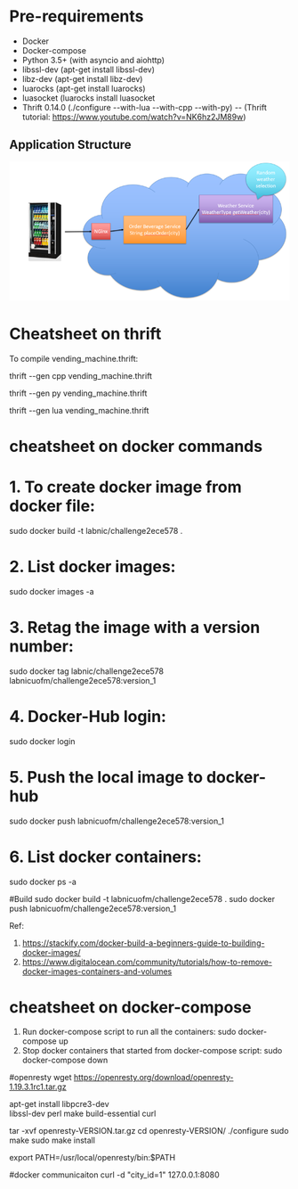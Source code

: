# Pre-requirements

- Docker
- Docker-compose
- Python 3.5+ (with asyncio and aiohttp)
- libssl-dev (apt-get install libssl-dev)
- libz-dev (apt-get install libz-dev)
- luarocks (apt-get install luarocks)
- luasocket (luarocks install luasocket
- Thrift 0.14.0 (./configure --with-lua --with-cpp --with-py)
-- (Thrift tutorial: https://www.youtube.com/watch?v=NK6hz2JM89w)

## Application Structure

![Vending machine Architecture](vendingmachine.png)

# Cheatsheet on thrift 

To compile vending_machine.thrift:

thrift --gen cpp vending_machine.thrift

thrift --gen py vending_machine.thrift

thrift --gen lua vending_machine.thrift

# cheatsheet on docker commands

# 1. To create docker image from docker file:
 sudo docker build -t labnic/challenge2ece578 .
# 2. List docker images:
 sudo docker images -a
# 3. Retag the image with a version number: 
 sudo  docker tag labnic/challenge2ece578 labnicuofm/challenge2ece578:version_1
# 4. Docker-Hub login:
 sudo docker login
# 5. Push the local image to docker-hub
 sudo docker push labnicuofm/challenge2ece578:version_1 
# 6. List docker containers:
 sudo docker ps -a

#Build 
sudo docker build -t labnicuofm/challenge2ece578 .
sudo docker push labnicuofm/challenge2ece578:version_1

Ref: 
1. https://stackify.com/docker-build-a-beginners-guide-to-building-docker-images/
2. https://www.digitalocean.com/community/tutorials/how-to-remove-docker-images-containers-and-volumes

# cheatsheet on docker-compose

1. Run docker-compose script to run all the containers:
sudo docker-compose up
2. Stop docker containers that started from docker-compose script:
sudo docker-compose down


#openresty
wget https://openresty.org/download/openresty-1.19.3.1rc1.tar.gz

apt-get install libpcre3-dev \
    libssl-dev perl make build-essential curl

tar -xvf openresty-VERSION.tar.gz
cd openresty-VERSION/
./configure
sudo make 
sudo make install

export PATH=/usr/local/openresty/bin:$PATH


#docker communicaiton
curl -d "city_id=1" 127.0.0.1:8080

